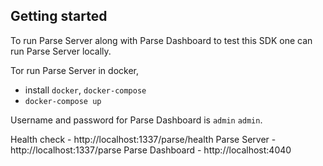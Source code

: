 ## Getting started
To run Parse Server along with Parse Dashboard to test this SDK one can run
Parse Server locally.

Tor run Parse Server in docker,

- install `docker`, `docker-compose`
- `docker-compose up`

Username and password for Parse Dashboard is `admin` `admin`.

Health check    - http://localhost:1337/parse/health
Parse Server    - http://localhost:1337/parse
Parse Dashboard - http://localhost:4040
